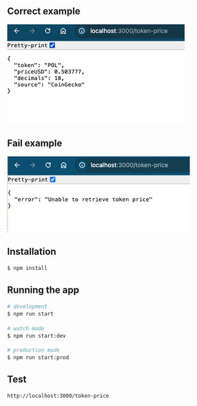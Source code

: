 ## Correct example

![Correct](./images/correct.png)

## Fail example

![Fail](./images/fail.png)

## Installation

```bash
$ npm install
```

## Running the app

```bash
# development
$ npm run start

# watch mode
$ npm run start:dev

# production mode
$ npm run start:prod
```

## Test

```bash
http://localhost:3000/token-price
```
